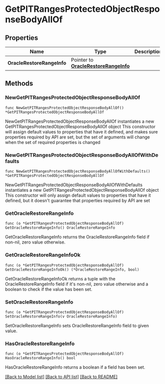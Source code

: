 # GetPITRangesProtectedObjectResponseBodyAllOf

## Properties

Name | Type | Description | Notes
------------ | ------------- | ------------- | -------------
**OracleRestoreRangeInfo** | Pointer to [**OracleRestoreRangeInfo**](OracleRestoreRangeInfo.md) |  | [optional] 

## Methods

### NewGetPITRangesProtectedObjectResponseBodyAllOf

`func NewGetPITRangesProtectedObjectResponseBodyAllOf() *GetPITRangesProtectedObjectResponseBodyAllOf`

NewGetPITRangesProtectedObjectResponseBodyAllOf instantiates a new GetPITRangesProtectedObjectResponseBodyAllOf object
This constructor will assign default values to properties that have it defined,
and makes sure properties required by API are set, but the set of arguments
will change when the set of required properties is changed

### NewGetPITRangesProtectedObjectResponseBodyAllOfWithDefaults

`func NewGetPITRangesProtectedObjectResponseBodyAllOfWithDefaults() *GetPITRangesProtectedObjectResponseBodyAllOf`

NewGetPITRangesProtectedObjectResponseBodyAllOfWithDefaults instantiates a new GetPITRangesProtectedObjectResponseBodyAllOf object
This constructor will only assign default values to properties that have it defined,
but it doesn't guarantee that properties required by API are set

### GetOracleRestoreRangeInfo

`func (o *GetPITRangesProtectedObjectResponseBodyAllOf) GetOracleRestoreRangeInfo() OracleRestoreRangeInfo`

GetOracleRestoreRangeInfo returns the OracleRestoreRangeInfo field if non-nil, zero value otherwise.

### GetOracleRestoreRangeInfoOk

`func (o *GetPITRangesProtectedObjectResponseBodyAllOf) GetOracleRestoreRangeInfoOk() (*OracleRestoreRangeInfo, bool)`

GetOracleRestoreRangeInfoOk returns a tuple with the OracleRestoreRangeInfo field if it's non-nil, zero value otherwise
and a boolean to check if the value has been set.

### SetOracleRestoreRangeInfo

`func (o *GetPITRangesProtectedObjectResponseBodyAllOf) SetOracleRestoreRangeInfo(v OracleRestoreRangeInfo)`

SetOracleRestoreRangeInfo sets OracleRestoreRangeInfo field to given value.

### HasOracleRestoreRangeInfo

`func (o *GetPITRangesProtectedObjectResponseBodyAllOf) HasOracleRestoreRangeInfo() bool`

HasOracleRestoreRangeInfo returns a boolean if a field has been set.


[[Back to Model list]](../README.md#documentation-for-models) [[Back to API list]](../README.md#documentation-for-api-endpoints) [[Back to README]](../README.md)


